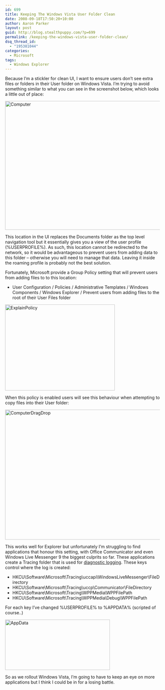 ```yaml
---
id: 699
title: Keeping The Windows Vista User Folder Clean
date: 2008-09-18T17:50:20+10:00
author: Aaron Parker
layout: post
guid: http://blog.stealthpuppy.com/?p=699
permalink: /keeping-the-windows-vista-user-folder-clean/
dsq_thread_id:
  - "195381044"
categories:
  - Microsoft
tags:
  - Windows Explorer
---
```

Because I’m a stickler for clean UI, I want to ensure users don’t see extra files or folders in their User folder on Windows Vista. I’m trying to avoid something similar to what you can see in the screenshot below, which looks a little out of place:

<img style="display: inline" title="Computer" src="http://stealthpuppy.com/wp-content/uploads/2008/09/computer.png" border="0" alt="Computer" width="566" height="419" /> 

This location in the UI replaces the Documents folder as the top level navigation tool but it essentially gives you a view of the user profile (%USERPROFILE%). As such, this location cannot be redirected to the network, so it would be advantageous to prevent users from adding data to this folder &#8211; otherwise you will need to manage that data. Leaving it inside the roaming profile is probably not the best solution.

Fortunately, Microsoft provide a Group Policy setting that will prevent users from adding files to to this location:

  * User Configuration / Policies / Administrative Templates / Windows Components / Windows Explorer / Prevent users from adding files to the root of their User Files folder

<img style="display: inline" title="ExplainPolicy" src="http://stealthpuppy.com/wp-content/uploads/2008/09/explainpolicy.png" border="0" alt="ExplainPolicy" width="357" height="280" /> 

When this policy is enabled users will see this behaviour when attempting to copy files into their User folder:

<img style="display: inline" title="ComputerDragDrop" src="http://stealthpuppy.com/wp-content/uploads/2008/09/computerdragdrop.png" border="0" alt="ComputerDragDrop" width="566" height="423" /> 

This works well for Explorer but unfortunately I’m struggling to find applications that honour this setting, with Office Communicator and even Windows Live Messenger 9 the biggest culprits so far. These applications create a Tracing folder that is used for [diagnostic logging](http://support.microsoft.com/kb/871023/en-us). These keys control where the log is created:

  * HKCU\Software\Microsoft\Tracing\uccapi\WindowsLiveMessenger\FileDirectory
  * HKCU\Software\Microsoft\Tracing\uccp\Communicator\FileDirectory
  * HKCU\Software\Microsoft\Tracing\WPPMedia\WPPFilePath
  * HKCU\Software\Microsoft\Tracing\WPPMedia\Debug\WPPFilePath

For each key I’ve changed %USERPROFILE% to %APPDATA% (scripted of course..)

<img style="display: inline" title="AppData" src="http://stealthpuppy.com/wp-content/uploads/2008/09/appdata.png" border="0" alt="AppData" width="341" height="164" /> 

So as we rollout Windows Vista, I’m going to have to keep an eye on more applications but I think I could be in for a losing battle.